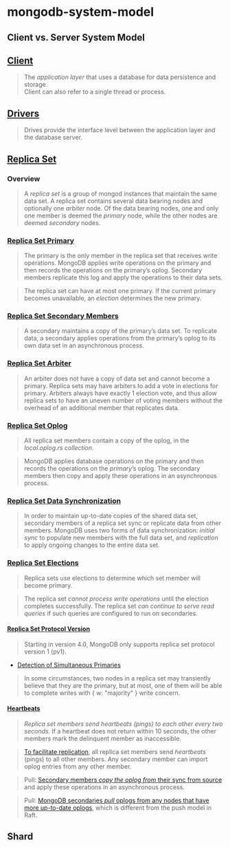 ﻿# mongodb-system-model

## Client vs. Server System Model

## [Client](https://docs.mongodb.com/manual/reference/glossary/#term-client)
> The *application layer* that uses a database for data persistence and storage.  
> Client can also refer to a single thread or process.

## [Drivers](https://docs.mongodb.com/manual/reference/glossary/#term-driver)  
> Drives provide the interface level between the application layer and the database server.


## [Replica Set](https://docs.mongodb.com/manual/replication/)

### Overview

> A *replica set* is a group of mongod instances that maintain the same data set.
A replica set contains several data bearing nodes and optionally one *arbiter* node. 
Of the data bearing nodes, one and only one member is deemed the *primary* node, 
while the other nodes are deemed *secondary* nodes.

### [Replica Set Primary](https://docs.mongodb.com/manual/core/replica-set-primary/)

> The primary is the only member in the replica set that receives write operations. 
MongoDB applies write operations on the primary and then records the operations on the primary’s oplog.
Secondary members replicate this log and apply the operations to their data sets.

> The replica set can have at most one primary. 
If the current primary becomes unavailable, an *election* determines the new primary.

### [Replica Set Secondary Members](https://docs.mongodb.com/manual/core/replica-set-secondary/)

> A secondary maintains a copy of the primary’s data set.
To replicate data, a secondary applies operations from the primary’s oplog to its own data set in an asynchronous process.

### [Replica Set Arbiter](https://docs.mongodb.com/manual/core/replica-set-arbiter/)

> An arbiter does not have a copy of data set and cannot become a primary.
Replica sets may have arbiters to add a vote in elections for primary. 
Arbiters always have exactly 1 election vote, 
and thus allow replica sets to have an uneven number of voting members 
without the overhead of an additional member that replicates data.

### [Replica Set Oplog](https://docs.mongodb.com/manual/core/replica-set-oplog/#replica-set-oplog)

> All replica set members contain a copy of the oplog, in the *local.oplog.rs collection*.

> MongoDB applies database operations on the primary and then records the operations on the *primary*’s oplog.
The secondary members then copy and apply these operations in an asynchronous process. 

### [Replica Set Data Synchronization](https://docs.mongodb.com/manual/core/replica-set-sync/#replica-set-sync)

> In order to maintain up-to-date copies of the shared data set, 
secondary members of a replica set sync or replicate data from other members.
MongoDB uses two forms of data synchronization: 
*initial sync* to populate new members with the full data set, 
and *replication* to apply ongoing changes to the entire data set.

### [Replica Set Elections](https://docs.mongodb.com/manual/core/replica-set-elections/)

> Replica sets use elections to determine which set member will become primary.

> The replica set *cannot process write operations* until the election completes successfully.
The replica set *can continue to serve read queries* if such queries are configured to run on secondaries.

#### [Replica Set Protocol Version](https://docs.mongodb.com/manual/reference/replica-set-protocol-versions/)

> Starting in version 4.0, MongoDB only supports replica set protocol version 1 (pv1).

- [Detection of Simultaneous Primaries](https://docs.mongodb.com/manual/reference/replica-set-protocol-versions/#detection-of-simultaneous-primaries)

> In some circumstances, two nodes in a replica set may transiently believe that they are the primary, 
but at most, one of them will be able to complete writes with { w: "majority" } write concern.

#### [Heartbeats](https://docs.mongodb.com/manual/core/replica-set-elections/#heartbeats)

> *Replica set members send heartbeats (pings) to each other every two seconds.* 
If a heartbeat does not return within 10 seconds, the other members mark the delinquent member as inaccessible.

> [To facilitate replication](https://docs.mongodb.com/manual/core/replica-set-oplog/#replica-set-oplog),  all replica set members send *heartbeats* (pings) to all other members. Any secondary member can import oplog entries from any other member.

> Pull: [Secondary members *copy the oplog from* their sync from source](https://docs.mongodb.com/manual/core/replica-set-sync/#replication) and apply these operations in an asynchronous process.

> Pull: [MongoDB secondaries *pull* oplogs from any nodes that have more up-to-date oplogs](https://github.com/visualzhou/mongo-repl-tla), which is different from the push model in Raft.


## Shard
